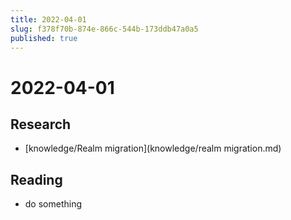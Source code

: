 ```yaml
---
title: 2022-04-01
slug: f378f70b-874e-866c-544b-173ddb47a0a5
published: true
---
```


# 2022-04-01

## Research

* \[knowledge/Realm migration\](knowledge/realm migration.md)

## Reading

* do something
